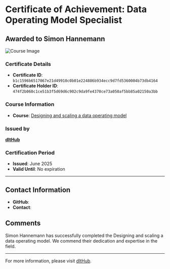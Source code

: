 
# Certificate of Achievement: Data Operating Model Specialist

## Awarded to **Simon Hannemann**

![Course Image](../badges/Data_Ops_Specialist.png)

### Certificate Details
- **Certificate ID**: `b1c1596b6517067e21d49910c0b01e224886b934ecc9d7fd5360004b73db4164`
- **Certificate Holder ID**: `474f2b060c1ce51b3f5d69d6c902c9da9fe4370ce73a050af5bb85a02150a3bb`

### Course Information
- **Course**: [Designing and scaling a data operating model](https://www.youtube.com/live/CMXm-7x0290)

### Issued by
[**dltHub**](https://dlthub.com/) 

### Certification Period
- **Issued**: June 2025
- **Valid Until**: No expiration

---

## Contact Information
- **GitHub**: 
- **Contact**: 

## Comments
Simon Hannemann has successfully completed the Designing and scaling a data operating model. We commend their dedication and expertise in the field.

---

For more information, please visit [dltHub](https://dlthub.com/).
    